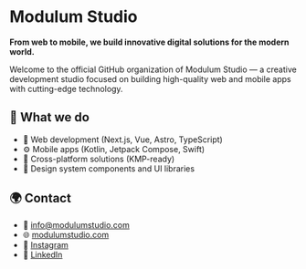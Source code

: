 # Modulum Studio

**From web to mobile, we build innovative digital solutions for the modern world.**

Welcome to the official GitHub organization of Modulum Studio — a creative development studio focused on building high-quality web and mobile apps with cutting-edge technology.

## 🚀 What we do

- 🔵 Web development (Next.js, Vue, Astro, TypeScript)
- ⚙️ Mobile apps (Kotlin, Jetpack Compose, Swift)
- 📱 Cross-platform solutions (KMP-ready)
- 🎨 Design system components and UI libraries

## 🌍 Contact

- 📩 [info@modulumstudio.com](mailto:info@modulumstudio.com)
- 🌐 [modulumstudio.com](https://modulumstudio.com)
- 📱 [Instagram](https://instagram.com/modulumstudio)
- 💼 [LinkedIn](https://linkedin.com/company/modulumstudio)
